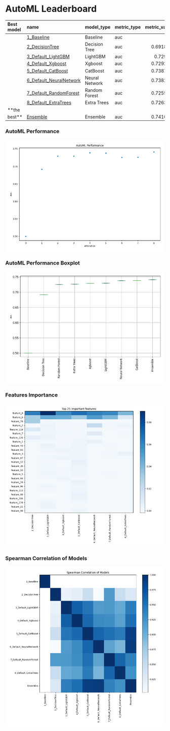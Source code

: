 # AutoML Leaderboard

| Best model   | name                                                         | model_type     | metric_type   |   metric_value |   train_time |
|:-------------|:-------------------------------------------------------------|:---------------|:--------------|---------------:|-------------:|
|              | [1_Baseline](1_Baseline/README.md)                           | Baseline       | auc           |       0.5      |         0.95 |
|              | [2_DecisionTree](2_DecisionTree/README.md)                   | Decision Tree  | auc           |       0.691806 |         7.97 |
|              | [3_Default_LightGBM](3_Default_LightGBM/README.md)           | LightGBM       | auc           |       0.72954  |         6.21 |
|              | [4_Default_Xgboost](4_Default_Xgboost/README.md)             | Xgboost        | auc           |       0.729286 |        30.41 |
|              | [5_Default_CatBoost](5_Default_CatBoost/README.md)           | CatBoost       | auc           |       0.738735 |         3.82 |
|              | [6_Default_NeuralNetwork](6_Default_NeuralNetwork/README.md) | Neural Network | auc           |       0.738246 |         4.55 |
|              | [7_Default_RandomForest](7_Default_RandomForest/README.md)   | Random Forest  | auc           |       0.725593 |        14.92 |
|              | [8_Default_ExtraTrees](8_Default_ExtraTrees/README.md)       | Extra Trees    | auc           |       0.726322 |        10.85 |
| **the
best** | [Ensemble](Ensemble/README.md)                               | Ensemble       | auc           |       0.741053 |         0.83 |

### AutoML Performance

![AutoML Performance](ldb_performance.png)

### AutoML Performance Boxplot

![AutoML Performance Boxplot](ldb_performance_boxplot.png)

### Features Importance

![features importance across models](features_heatmap.png)

### Spearman Correlation of Models

![models spearman correlation](correlation_heatmap.png)


